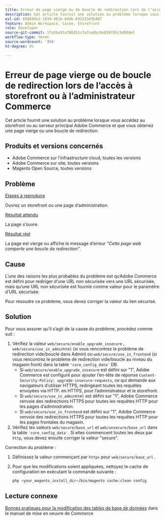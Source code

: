```yaml
---
title: Erreur de page vierge ou de boucle de redirection lors de l’accès à storefront ou à l’administrateur Commerce
description: Cet article fournit une solution au problème lorsque vous accédez au storefront ou au serveur principal Adobe Commerce et que vous obtenez une page vierge ou une boucle de redirection.
exl-id: 65869de2-1939-481b-844b-69122345b407
feature: Admin Workspace, Cache, Storefront
role: Developer
source-git-commit: 1fa5ba91a788351c7a7ce8bc0e826f05c5d98de5
workflow-type: tm+mt
source-wordcount: '354'
ht-degree: 0%

---
```


# Erreur de page vierge ou de boucle de redirection lors de l’accès à storefront ou à l’administrateur Commerce

Cet article fournit une solution au problème lorsque vous accédez au storefront ou au serveur principal Adobe Commerce et que vous obtenez une page vierge ou une boucle de redirection.

## Produits et versions concernés

* Adobe Commerce sur l’infrastructure cloud, toutes les versions
* Adobe Commerce sur site, toutes versions
* Magento Open Source, toutes versions

## Problème

<u>Étapes à reproduire</u>

Ouvrez un storefront ou une page d’administration.

<u>Résultat attendu</u>

La page s’ouvre.

<u>Résultat réel</u>

La page est vierge ou affiche le message d’erreur *&quot;Cette page web comporte une boucle de redirection&quot;*.

## Cause

L’une des raisons les plus probables du problème est qu’Adobe Commerce est défini pour rediriger d’une URL non sécurisée vers une URL sécurisée, mais qu’une URL non sécurisée est fournie comme valeur pour le paramètre d’URL sécurisée.

Pour résoudre ce problème, vous devez corriger la valeur du lien sécurisé.

## Solution

Pour vous assurer qu’il s’agit de la cause du problème, procédez comme suit :

1. Vérifiez la valeur `web/secure/enable_upgrade_insecure` , `web/secure/use_in_adminhtml` (si vous rencontrez le problème de redirection vide/boucle dans Admin) ou `web/secure/use_in_frontend` (si vous rencontrez le problème de redirection vide/boucle au niveau du magasin front) dans la table `'core_config_data'` DB.
   * Si `web/secure/enable_upgrade_insecure` est défini sur &quot;1&quot;, Adobe Commerce est configuré pour ajouter l’en-tête de réponse `Content-Security-Policy: upgrade-insecure-requests`, ce qui demande aux navigateurs d’utiliser HTTPS, redirigeant toutes les requêtes envoyées via HTTP.
en HTTPS, pour l’administrateur et le storefront.
   * Si `web/secure/use_in_adminhtml` est défini sur &quot;1&quot;, Adobe Commerce renvoie des redirections HTTPS pour toutes les requêtes HTTP pour les pages d’administration.
   * Si `web/secure/use_in_frontend` est défini sur &quot;1&quot;, Adobe Commerce renvoie des redirections HTTPS pour toutes les requêtes HTTP pour les pages frontales du magasin.
1. Vérifiez les valeurs `web/secure/base_url` et `web/unsecure/base_url` dans la table `'core_config_data'`. Si elles commencent toutes les deux par    `http`, vous devez ensuite corriger la valeur &quot;secure&quot;.

Correction du problème :

1. Définissez la valeur commençant par `https` pour `web/secure/base_url.`
1. Pour que les modifications soient appliquées, nettoyez le cache de configuration en exécutant la commande suivante :

   ```bash
   php <your_magento_install_dir>/bin/magento cache:clean config
   ```

## Lecture connexe

[ Bonnes pratiques pour la modification des tables de base de données](https://experienceleague.adobe.com/en/docs/commerce-operations/implementation-playbook/best-practices/development/modifying-core-and-third-party-tables#why-adobe-recommends-avoiding-modifications) dans le manuel de mise en oeuvre de Commerce
